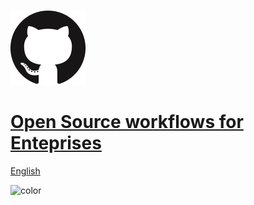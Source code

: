 <!-- _coverpage.md -->

![logo](./img/cover.png ':no-zoom')

# [Open Source workflows for Enteprises](./EDITME/01_Establishing_OSPO.md)

[English](./README.md)

![color](#f6f8fa)
